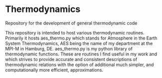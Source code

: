 # Thermodynamics
 Repository for the development of general thermodynamic code

This repository is intended to host various thermodynamic routines.   Primarily it hosts aes_thermo.py which stands for Atmosphere in the Earth System Thermodynamics, AES being the name of my department at the MPI-M in Hamburg, DE.  aes_thermo.py is my python library of thermodynamic functions.  These are routines I find useful in my work and which strives to provide accurate and consistent descriptions of thermodynamic relations with the option of additional much simpler, and computationally more efficient, approximations. 
